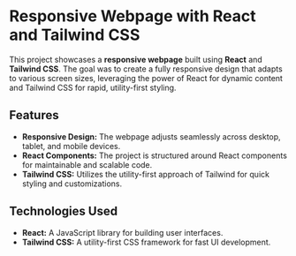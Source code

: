 # Responsive Webpage with React and Tailwind CSS

This project showcases a **responsive webpage** built using **React** and **Tailwind CSS**. The goal was to create a fully responsive design that adapts to various screen sizes, leveraging the power of React for dynamic content and Tailwind CSS for rapid, utility-first styling.

## Features
- **Responsive Design:** The webpage adjusts seamlessly across desktop, tablet, and mobile devices.
- **React Components:** The project is structured around React components for maintainable and scalable code.
- **Tailwind CSS:** Utilizes the utility-first approach of Tailwind for quick styling and customizations.

## Technologies Used
- **React:** A JavaScript library for building user interfaces.
- **Tailwind CSS:** A utility-first CSS framework for fast UI development.

